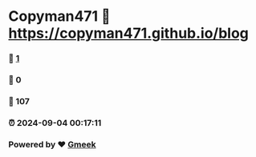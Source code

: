 # Copyman471 :link: https://copyman471.github.io/blog 
### :page_facing_up: [1](https://copyman471.github.io/blog/tag.html) 
### :speech_balloon: 0 
### :hibiscus: 107 
### :alarm_clock: 2024-09-04 00:17:11 
### Powered by :heart: [Gmeek](https://github.com/Meekdai/Gmeek)
